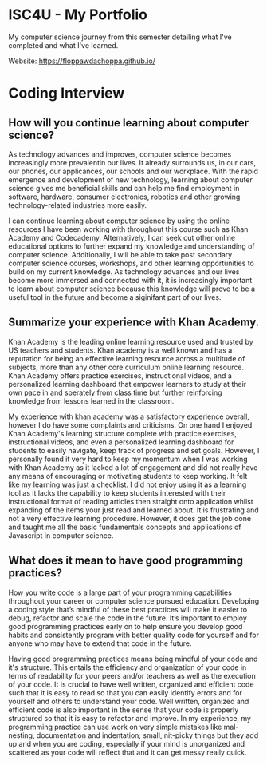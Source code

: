# ISC4U - My Portfolio
My computer science journey from this semester detailing what I've completed and what I've learned.

Website: https://floppawdachoppa.github.io/

# Coding Interview

## How will you continue learning about computer science?
As technology advances and improves, computer science becomes increasingly more prevalentin our lives. It already surrounds us, in our cars, our phones, our applicances, our schools and our workplace. With the rapid emergence and development of new technology, learning about computer science gives me beneficial skills and can help me find employment in software, hardware, consumer electronics, robotics and other growing technology-related industries more easily.

I can continue learning about computer science by using the online resources I have been working with throughout this course such as Khan Academy and Codecademy. 
Alternatively, I can seek out other online educational options to further expand my knowledge and understanding of computer science. Additionally, I will be able to take post secondary computer science courses, workshops, and other learning opportunities to build on my current knowledge. As technology advances and our lives become more immersed and connected with it, it is increasingly important to learn about computer science because this knowledge will prove to be a useful tool in the future and become a siginifant part of our lives. 

## Summarize your experience with Khan Academy.
Khan Academy is the leading online learning resource used and trusted by US teachers and students. Khan academy is a well known and has a reputation for being an effective learning resource across a multitude of subjects, more than any other core curriculum online learning resource. Khan Academy offers practice exercises, instructional videos, and a personalized learning dashboard that empower learners to study at their own pace in and sperately from class time but further reinforcing knowledge from lessons learned in the classroom.

My experience with khan academy was a satisfactory experience overall, however I do have some complaints and criticisms. On one hand I enjoyed Khan Academy's learning structure complete with practice exercises, instructional videos, and even a personalized learning dashboard for students to easily navigate, keep track of progress and set goals. However, I personally found it very hard to keep my momentum when I was working with Khan Academy as it lacked a lot of engagement and did not really have any means of encouraging or motivating students to keep working. It felt like my learning was just a checklist. I did not enjoy using it as a learning tool as it lacks the capability to keep students interested with their instructional format of reading articles then straight onto application whilst expanding of the items your just read and learned about. It is frustrating and not a very effective learning procedure. However, it does get the job done and taught me all the basic fundamentals concepts and applications of Javascript in computer science.

## What does it mean to have good programming practices?
How you write code is a large part of your programming capabilities throughout your career or computer science pursued education. Developing a coding style that’s mindful of these best practices will make it easier to debug, refactor and scale the code in the future. It’s important to employ good programming practices early on to help ensure you develop good habits and consistently program with better quality code for yourself and for anyone who may have to extend that code in the future.

Having good programming practices means being mindful of your code and it's structure. This entails the efficiency and organization of your code in terms of readability for your peers and/or teachers as well as the execution of your code. It is crucial to have well written, organized and efficient code such that it is easy to read so that you can easily identify errors and for yourself and others to understand your code. Well written, organized and efficient code is also important in the sense that your code is properly structured so that it is easy to refactor and improve. In my experience, my programming practice can use work on very simple mistakes like mal-nesting, documentation and indentation; small, nit-picky things but they add up and when you are coding, especially if your mind is unorganized and scattered as your code will reflect that and it can get messy really quick. 
